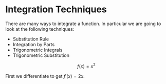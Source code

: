 Integration Techniques
=======================

There are many ways to integrate a function. In particular we are going to look at the following techniques:

- Substitution Rule
- Integration by Parts
- Trigonometric Integrals
- Trigonometric Substitution

$$f(x)=x^2$$

First we differentiate to get $f'(x)=2x$.

